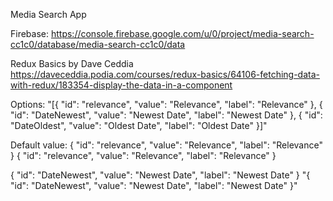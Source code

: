 Media Search App

Firebase:
https://console.firebase.google.com/u/0/project/media-search-cc1c0/database/media-search-cc1c0/data

Redux Basics by Dave Ceddia
https://daveceddia.podia.com/courses/redux-basics/64106-fetching-data-with-redux/183354-display-the-data-in-a-component


Options:
"[{ \"id\": \"relevance\", \"value\": \"Relevance\", \"label\": \"Relevance\" }, { \"id\": \"DateNewest\", \"value\": \"Newest Date\", \"label\": \"Newest Date\" }, { \"id\": \"DateOldest\", \"value\": \"Oldest Date\", \"label\": \"Oldest Date\" }]"

Default value:
{ \"id\": \"relevance\", \"value\": \"Relevance\", \"label\": \"Relevance\" }
{ "id": "relevance", "value": "Relevance", "label": "Relevance" }

{ \"id\": \"DateNewest\", \"value\": \"Newest Date\", \"label\": \"Newest Date\" }
"{ "id": "DateNewest", "value": "Newest Date", "label": "Newest Date" }"